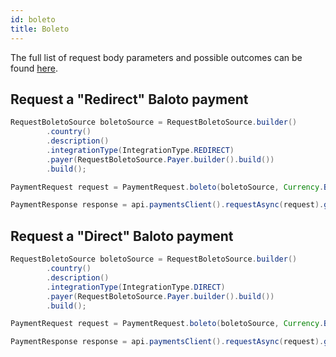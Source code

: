 ```yaml
---
id: boleto
title: Boleto
---
```


The full list of request body parameters and possible outcomes can be found [here](https://docs.checkout.com/payments/payment-methods/cash-and-atm-payment/boleto-bancario).

## Request a "Redirect" Baloto payment

```java
RequestBoletoSource boletoSource = RequestBoletoSource.builder()
        .country()
        .description()
        .integrationType(IntegrationType.REDIRECT)
        .payer(RequestBoletoSource.Payer.builder().build())
        .build();

PaymentRequest request = PaymentRequest.boleto(boletoSource, Currency.BRL, 100L);

PaymentResponse response = api.paymentsClient().requestAsync(request).get();
```

## Request a "Direct" Baloto payment

```java
RequestBoletoSource boletoSource = RequestBoletoSource.builder()
        .country()
        .description()
        .integrationType(IntegrationType.DIRECT)
        .payer(RequestBoletoSource.Payer.builder().build())
        .build();

PaymentRequest request = PaymentRequest.boleto(boletoSource, Currency.BRL, 100L);

PaymentResponse response = api.paymentsClient().requestAsync(request).get();
```
